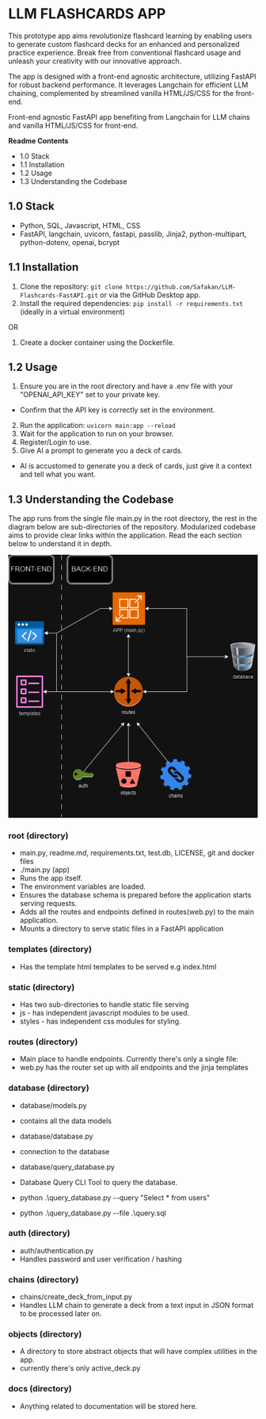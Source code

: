 # LLM FLASHCARDS APP 
This prototype app aims revolutionize flashcard learning by enabling users to generate custom flashcard decks for an enhanced and personalized practice experience. Break free from conventional flashcard usage and unleash your creativity with our innovative approach.

The app is designed with a front-end agnostic architecture, utilizing FastAPI for robust backend performance. It leverages Langchain for efficient LLM chaining, complemented by streamlined vanilla HTML/JS/CSS for the front-end.

Front-end agnostic FastAPI app benefiting from Langchain for LLM chains and vanilla HTML/JS/CSS for front-end.

**Readme Contents**
- 1.0 Stack
- 1.1 Installation
- 1.2 Usage
- 1.3 Understanding the Codebase

## 1.0 Stack
- Python, SQL, Javascript, HTML, CSS
- FastAPI, langchain, uvicorn, fastapi, passlib, Jinja2, python-multipart, python-dotenv, openai, bcrypt

## 1.1 Installation
1. Clone the repository: `git clone https://github.com/Safakan/LLM-Flashcards-FastAPI.git` or via the GitHub Desktop app.
2. Install the required dependencies: `pip install -r requirements.txt` (ideally in a virtual environment)

OR
1. Create a docker container using the Dockerfile.


## 1.2 Usage
1. Ensure you are in the root directory and have a .env file with your "OPENAI_API_KEY" set to your private key.
 - Confirm that the API key is correctly set in the environment.
2. Run the application: `uvicorn main:app --reload`
3. Wait for the application to run on your browser.
4. Register/Login to use.
5. Give AI a prompt to generate you a deck of cards.
 - AI is accustomed to generate you a deck of cards, just give it a context and tell what you want.



## 1.3 Understanding the Codebase
The app runs from the single file main.py in the root directory, the rest in the diagram below are sub-directories of the repository. Modularized codebase aims to provide clear links within the application. Read the each section below to understand it in depth.

![Codebase](docs/images/understanding_codebase.png)

###  root (directory)
- main.py, readme.md, requirements.txt, test.db, LICENSE, git and docker files
- ./main.py (app)
 - Runs the app itself.
  - The environment variables are loaded.
  - Ensures the database schema is prepared before the application starts serving requests.
  - Adds all the routes and endpoints defined in routes(web.py) to the main application.
  - Mounts a directory to serve static files in a FastAPI application


### templates (directory)
- Has the template html templates to be served e.g index.html

### static (directory)
- Has two sub-directories to handle static file serving
 - js - has independent javascript modules to be used.
 - styles - has independent css modules for styling.

### routes (directory)
- Main place to handle endpoints. Currently there's only a single file:
 - web.py has the router set up with all endpoints and the jinja templates

### database (directory)
- database/models.py
 - contains all the data models

- database/database.py
 - connection to the database

- database/query_database.py
 - Database Query CLI Tool to query the database.
  - python .\query_database.py --query "Select * from users"
  - python .\query_database.py --file .\query.sql


### auth (directory)
- auth/authentication.py
 - Handles password and user verification / hashing

### chains (directory)
- chains/create_deck_from_input.py
 - Handles LLM chain to generate a deck from a text input in JSON format to be processed later on.

### objects (directory)
- A directory to store abstract objects that will have complex utilities in the app.
 - currently there's only active_deck.py

### docs (directory)
- Anything related to documentation will be stored here.